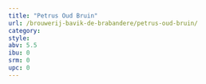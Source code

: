 ```yaml
---
title: "Petrus Oud Bruin"
url: /brouwerij-bavik-de-brabandere/petrus-oud-bruin/
category: 
style: 
abv: 5.5
ibu: 0
srm: 0
upc: 0
---
```



